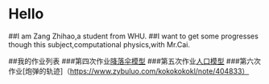 # Hello
##I am Zang Zhihao,a student from WHU.
##I want to get some progresses though this subject,computational physics,with Mr.Cai.

##我的作业列表
###第四次作业[降落伞模型](https://www.zybuluo.com/kokokokokl/note/403681)
###第五次作业[人口模型](https://www.zybuluo.com/kokokokokl/note/403874)
###第六次作业[炮弹的轨迹]（https://www.zybuluo.com/kokokokokl/note/404833）
